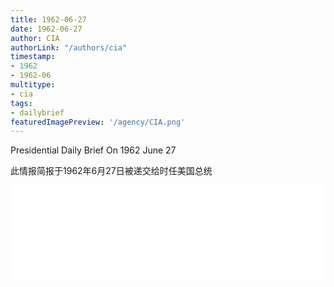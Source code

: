 ```yaml
---
title: 1962-06-27
date: 1962-06-27
author: CIA 
authorLink: "/authors/cia"
timestamp: 
- 1962
- 1962-06
multitype: 
- cia
tags: 
- dailybrief
featuredImagePreview: '/agency/CIA.png'
---
```



Presidential Daily Brief On 1962 June 27

此情报简报于1962年6月27日被递交给时任美国总统

<!--more-->





<div id="over" style="width:100%; overflow:hidden"> <iframe id="sFrame" name="sFrame" frameborder="no" border="0"  allowfullscreen marginwidth="0" scrolling="no" src = " /CIA/1962-06-27.html "  style = " position:absulute; width: 806px; top: 300;" > </iframe> </div>